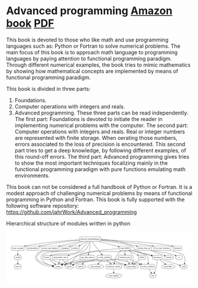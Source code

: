 # Advanced programming  [Amazon book](https://www.amazon.es/Advanced-Programming-Numerical-Calculations-Climbing/dp/B0BF2M1QT9) [PDF](https://github.com/jahrWork/NumericalHUB/tree/master/doc/NumericalHUB_Jan_2022.pdf)
This book is devoted to those who like math and use
programming languages such as: Python or Fortran to solve numerical problems.
The main focus of this book is to approach math language to programming languages by
paying attention to functional programming paradigm.
Through different numerical examples,
the book tries to mimic mathematics by showing how mathematical concepts
are implemented by means of functional programming paradigm.

This book is divided in three parts:
1) Foundations.
2) Computer operations with integers and reals.
3) Advanced programming.
These three parts can be read independently. The first part: Foundations is devoted to
initiate the reader in implementing numerical problems with the computer.
The second part: Computer operations with integers and reals.
Real or integer numbers are represented with finite storage. When oerating those numbers,
errors associated to the loss of precision is encountered. This second part tries to get a deep
knowledge, by following different examples, of this round-off errors.
The third part: Advanced programming gives tries to show the most important techniques
focalizing mainly in the functional programming paradigm with pure functions
emulating math environments.

This book can not be considered a full handbook of Python or Fortran.
It is a modest approach of challenging numerical problems by means of
functional programming in Python and Fortran.
This book is fully supported with the following software repository:
https://github.com/jahrWork/Advanced_programming


Hierarchical structure of modules written in python

![](/doc/Figures/advanced.png)
